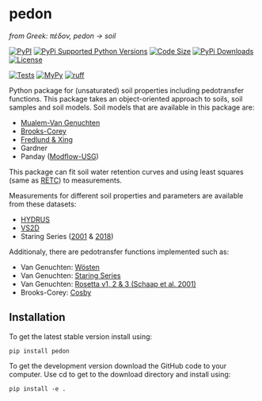 # pedon

*from Greek: πέδον, pedon -> soil*

[![PyPI](https://img.shields.io/pypi/v/pedon?style=flat-square)](https://pypi.org/project/pedon/)
[![PyPi Supported Python Versions](https://img.shields.io/pypi/pyversions/pedon?style=flat-square)](https://pypi.org/project/pedon/)
[![Code Size](https://img.shields.io/github/languages/code-size/martinvonk/pedon?style=flat-square)](https://pypi.org/project/pedon/)
[![PyPi Downloads](https://img.shields.io/pypi/dm/pedon?style=flat-square) ![License](https://img.shields.io/pypi/l/pedon?style=flat-square)](https://pypi.org/project/pedon/)

[![Tests](https://img.shields.io/github/actions/workflow/status/martinvonk/pedon/tests.yaml?style=flat-square)](https://github.com/martinvonk/pedon/actions/workflows/tests.yaml)
[![MyPy](https://img.shields.io/badge/type_checker-mypy-2A6DB2?style=flat-square)](https://mypy-lang.org/)
[![ruff](https://img.shields.io/badge/linter-ruff-red?style=flat-square)](https://github.com/charliermarsh/ruff)


Python package for (unsaturated) soil properties including pedotransfer functions. This package takes an object-oriented approach to soils, soil samples and soil models. Soil models that are available in this package are:
  - [Mualem-Van Genuchten](http://www.soilphysics.okstate.edu/teaching/soil-6583/references-folder/van%20Genuchten%201980.pdf)
  - [Brooks-Corey](https://www.wipp.energy.gov/library/cra/2009_cra/references/Others/Brooks_Corey_1964_Hydraulic_Properties_ERMS241117.pdf)
  - [Fredlund & Xing](http://projects.mans.edu.eg/heepf/ilppp/cources/12/pdf%20course/1/pressure/osmotic%20soilsalinity22.pdf)
  - Gardner
  - Panday ([Modflow-USG](https://www.gsienv.com/product/modflow-usg/))

This package can fit soil water retention curves and  using least squares (same as [RETC](https://www.pc-progress.com/Documents/programs/retc.pdf)) to measurements.

Measurements for different soil properties and parameters are available from these datasets:
  - [HYDRUS](https://www2.pc-progress.com/downloads/Pgm_Hydrus3D5/HYDRUS_user_Manual_V5.pdf)
  - [VS2D](https://pubs.usgs.gov/wri/1983/4099/report.pdf)
  - Staring Series ([2001](https://edepot.wur.nl/43272) & [2018](https://edepot.wur.nl/512761))

Additionaly, there are pedotransfer functions implemented such as:
  - Van Genuchten: [Wösten](https://www.sciencedirect.com/science/article/pii/S0016706198001323/pdfft?md5=6844f89c07deb81001c2a6eea6fc9e32&pid=1-s2.0-S0016706198001323-main.pdf)
  - Van Genuchten: [Staring Series](https://edepot.wur.nl/43272)
  - Van Genuchten: [Rosetta v1, 2 & 3 (Schaap et al. 2001)](https://doi.org/10.1016/S0022-1694(01)00466-8)
  - Brooks-Corey: [Cosby](https://hess.copernicus.org/articles/25/2445/2021/hess-25-2445-2021.pdf)

## Installation
To get the latest stable version install using:

`pip install pedon`

To get the development version download the GitHub code to your computer. Use cd to get to the download directory and install using:

`pip install -e .`


